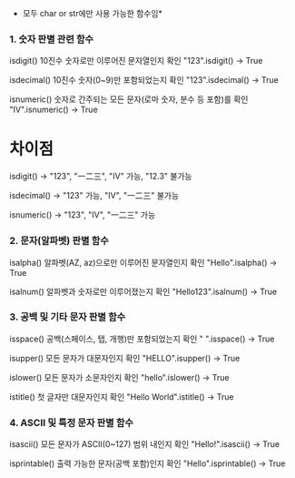 * 모두 char or str에만 사용 가능한 함수임*

### 1. 숫자 판별 관련 함수

isdigit()	10진수 숫자로만 이루어진 문자열인지 확인	"123".isdigit() → True

isdecimal()	10진수 숫자(0~9)만 포함되었는지 확인	"123".isdecimal() → True

isnumeric()	숫자로 간주되는 모든 문자(로마 숫자, 분수 등 포함)를 확인	"Ⅳ".isnumeric() → True

# 차이점

isdigit() → "123", "一二三", "Ⅳ" 가능, "12.3" 불가능

isdecimal() → "123" 가능, "Ⅳ", "一二三" 불가능

isnumeric() → "123", "Ⅳ", "一二三" 가능


### 2. 문자(알파벳) 판별 함수

isalpha()	알파벳(AZ, az)으로만 이루어진 문자열인지 확인	"Hello".isalpha() → True

isalnum()	알파벳과 숫자로만 이루어졌는지 확인	"Hello123".isalnum() → True


### 3. 공백 및 기타 문자 판별 함수

isspace()	공백(스페이스, 탭, 개행)만 포함되었는지 확인	" ".isspace() → True

isupper()	모든 문자가 대문자인지 확인	"HELLO".isupper() → True

islower()	모든 문자가 소문자인지 확인	"hello".islower() → True

istitle()	첫 글자만 대문자인지 확인	"Hello World".istitle() → True

### 4. ASCII 및 특정 문자 판별 함수

isascii()	모든 문자가 ASCII(0~127) 범위 내인지 확인	"Hello!".isascii() → True

isprintable()	출력 가능한 문자(공백 포함)인지 확인	"Hello".isprintable() → True